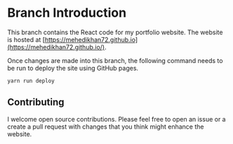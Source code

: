 # Branch Introduction

This branch contains the React code for my portfolio website. The website is hosted at [https://mehedikhan72.github.io](https://mehedikhan72.github.io/).

Once changes are made into this branch, the following command needs to be run to deploy the site using GitHub pages.

```
yarn run deploy
```

## Contributing

I welcome open source contributions. Please feel free to open an issue or a create a pull request with changes that you think might enhance 
the website.
